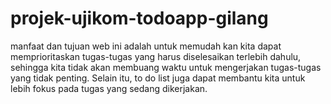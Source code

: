 # projek-ujikom-todoapp-gilang

manfaat dan tujuan web ini adalah untuk memudah kan kita dapat memprioritaskan tugas-tugas yang harus diselesaikan terlebih dahulu, sehingga kita tidak akan membuang waktu untuk mengerjakan tugas-tugas yang tidak penting. Selain itu, to do list juga dapat membantu kita untuk lebih fokus pada tugas yang sedang dikerjakan.
